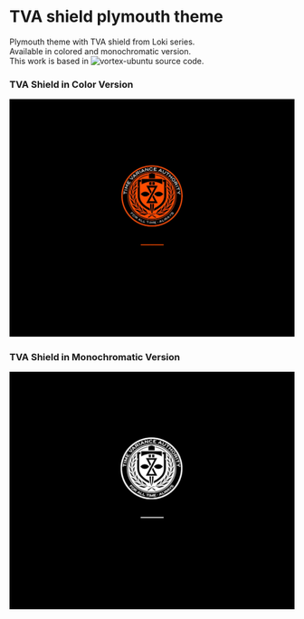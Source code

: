 # TVA shield plymouth theme
Plymouth theme with TVA shield from Loki series. </br>
Available in colored and monochromatic version.</br>
This work is based in ![vortex-ubuntu](https://github.com/emanuele-scarsella/vortex-ubuntu-plymouth-theme/) source code. </br>

### TVA Shield in Color Version
![TVA-splash](https://github.com/Drex-C137/TVA-shield-plymouth-theme/blob/main/TVA-splash.png)

### TVA Shield in Monochromatic Version
![TVA-splash-mono](https://github.com/Drex-C137/TVA-shield-plymouth-theme/blob/main/TVA-splash-mono.png)
